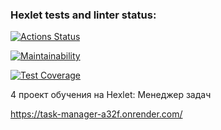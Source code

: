 ### Hexlet tests and linter status:
[![Actions Status](https://github.com/al-ov73/python-project-52/actions/workflows/hexlet-check.yml/badge.svg)](https://github.com/al-ov73/python-project-52/actions)

[![Maintainability](https://api.codeclimate.com/v1/badges/44f2b9a62bd0ac7f774b/maintainability)](https://codeclimate.com/github/al-ov73/python-project-52/maintainability)

[![Test Coverage](https://api.codeclimate.com/v1/badges/44f2b9a62bd0ac7f774b/test_coverage)](https://codeclimate.com/github/al-ov73/python-project-52/test_coverage)

4 проект обучения на Hexlet:
Менеджер задач

https://task-manager-a32f.onrender.com/
